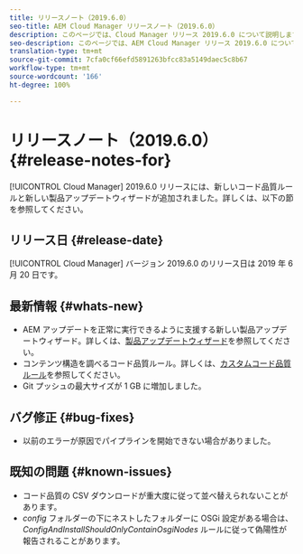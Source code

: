 ```yaml
---
title: リリースノート（2019.6.0）
seo-title: AEM Cloud Manager リリースノート（2019.6.0）
description: このページでは、Cloud Manager リリース 2019.6.0 について説明します。
seo-description: このページでは、AEM Cloud Manager リリース 2019.6.0 について説明します。
translation-type: tm+mt
source-git-commit: 7cfa0cf66efd5891263bfcc83a5149daec5c8b67
workflow-type: tm+mt
source-wordcount: '166'
ht-degree: 100%

---
```


# リリースノート（2019.6.0） {#release-notes-for}

[!UICONTROL Cloud Manager] 2019.6.0 リリースには、新しいコード品質ルールと新しい製品アップデートウィザードが追加されました。詳しくは、以下の節を参照してください。

## リリース日 {#release-date}

[!UICONTROL Cloud Manager] バージョン 2019.6.0 のリリース日は 2019 年 6 月 20 日です。

## 最新情報 {#whats-new}

* AEM アップデートを正常に実行できるように支援する新しい製品アップデートウィザード。詳しくは、[製品アップデートウィザード](overview-productupdate-wizard.md)を参照してください。
* コンテンツ構造を調べるコード品質ルール。詳しくは、[カスタムコード品質ルール](custom-code-quality-rules.md)を参照してください。
* Git プッシュの最大サイズが 1 GB に増加しました。

## バグ修正 {#bug-fixes}

* 以前のエラーが原因でパイプラインを開始できない場合がありました。

## 既知の問題 {#known-issues}

* コード品質の CSV ダウンロードが重大度に従って並べ替えられないことがあります。
* *config* フォルダーの下にネストしたフォルダーに OSGi 設定がある場合は、*ConfigAndInstallShouldOnlyContainOsgiNodes* ルールに従って偽陽性が報告されることがあります。